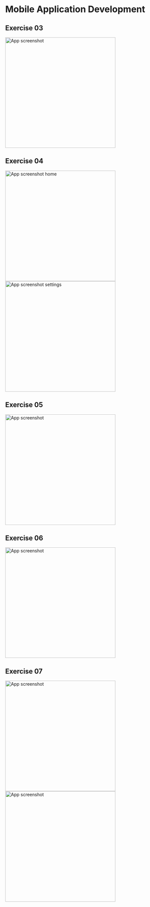 # Mobile Application Development

## Exercise 03

<img src="./cv-03/screenshots/app.png" width="350" alt="App screenshot">

## Exercise 04

<img src="./cv-04/screenshots/home.png" width="350" alt="App screenshot home">

<img src="./cv-04/screenshots/settings.png" width="350" alt="App screenshot settings">

## Exercise 05

<img src="./cv-05/screenshots/app.png" width="350" alt="App screenshot">

## Exercise 06

<img src="./cv-06/screenshots/app.png" width="350" alt="App screenshot">

## Exercise 07

<img src="./cv-06/screenshots/app-1.png" width="350" alt="App screenshot">

<img src="./cv-06/screenshots/app-2.png" width="350" alt="App screenshot">